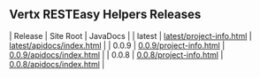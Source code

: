 ## Vertx RESTEasy Helpers Releases

| Release | Site Root | JavaDocs |
| latest | [latest/project-info.html](https://Yaytay.github.io/vertx-resteasy-helpers/latest/project-info.html) | [latest/apidocs/index.html](https://Yaytay.github.io/vertx-resteasy-helpers/latest/apidocs/index.html) | 
| 0.0.9 | [0.0.9/project-info.html](https://Yaytay.github.io/vertx-resteasy-helpers/0.0.9/project-info.html) | [0.0.9/apidocs/index.html](https://Yaytay.github.io/vertx-resteasy-helpers/0.0.9/apidocs/index.html) | 
| 0.0.8 | [0.0.8/project-info.html](https://Yaytay.github.io/vertx-resteasy-helpers/0.0.8/project-info.html) | [0.0.8/apidocs/index.html](https://Yaytay.github.io/vertx-resteasy-helpers/0.0.8/apidocs/index.html) | 
